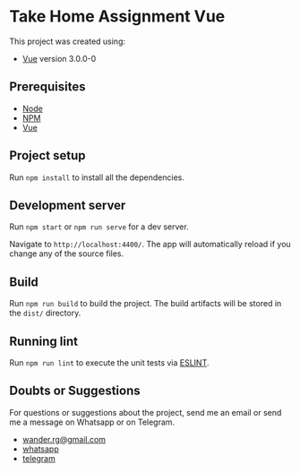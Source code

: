 # Take Home Assignment Vue

This project was created using:
- [Vue](https://vuejs.org/) version 3.0.0-0

## Prerequisites

- [Node](https://nodejs.org/en/)
- [NPM](https://www.npmjs.com/)
- [Vue](https://vuejs.org/)

## Project setup

Run `npm install` to install all the dependencies.

## Development server

Run `npm start` or `npm run serve` for a dev server.

Navigate to `http://localhost:4400/`. The app will automatically reload if you change any of the source files.

## Build

Run `npm run build` to build the project. The build artifacts will be stored in the `dist/` directory.

## Running lint

Run `npm run lint` to execute the unit tests via [ESLINT](https://eslint.org/).

## Doubts or Suggestions

For questions or suggestions about the project, send me an email or send me a message on Whatsapp or on Telegram.
- wander.rg@gmail.com
- [whatsapp](https://wa.me/+5561993398992)
- [telegram](https://t.me/wandergomes)



